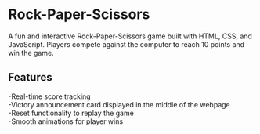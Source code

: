 # Rock-Paper-Scissors
A fun and interactive Rock-Paper-Scissors game built with HTML, CSS, and JavaScript. Players compete against the computer to reach 10 points and win the game.
## Features
-Real-time score tracking   
-Victory announcement card displayed in the middle of the webpage   
-Reset functionality to replay the game   
-Smooth animations for player wins
